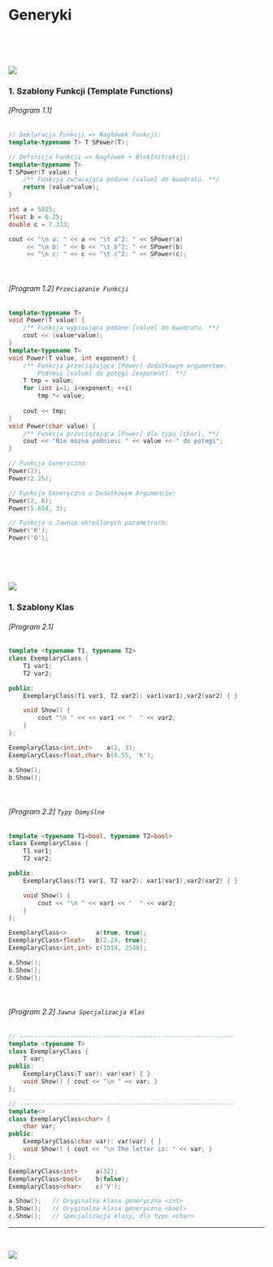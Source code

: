 # Generyki

<br/>
<br/>
<br/>

![](https://github.com/Ptysiek/resources/blob/master/Orn.png)
### 1. Szablony Funkcji (Template Functions)
###### [Program 1.1]
```cpp
// Deklaracja Funkcji => Nagłówek Funkcji:
template<typename T> T SPower(T);

// Definicja Funkcji => Nagłówek + BlokInstrukcji:
template<typename T>
T SPower(T value) {
    /** Funkcja zwracająca podane [value] do kwadratu. **/
    return (value*value);
}
```
```cpp
int a = 5015;
float b = 6.25;
double c = 7.333;

cout << "\n a: " << a << "\t a^2: " << SPower(a)
     << "\n b: " << b << "\t b^2: " << SPower(b)
     << "\n c: " << c << "\t c^2: " << SPower(c);
``` 

<br/>

###### [Program 1.2] `Przeciążanie Funkcji`
```cpp
template<typename T>
void Power(T value) {
    /** Funkcja wypisująca podane [value] do kwadratu. **/
    cout << (value*value);
}
template<typename T>
void Power(T value, int exponent) {
    /** Funkcja przeciążająca [Power] dodatkowym argumentem. 
        Podnosi [value] do potęgi [exponent]. **/
    T tmp = value;
    for (int i=1; i<exponent; ++i)
        tmp *= value;
    
    cout << tmp;
}
void Power(char value) {
    /** Funkcja przeciążająca [Power] dla typu [char]. **/
    cout << "Nie mozna podniesc " << value << " do potegi";
}
```
```cpp
// Funkcja Generyczna:
Power(2);
Power(2.25);

// Funkcja Generyczna o Dodatkowym Argumencie:
Power(2, 6);
Power(5.654, 3);

// Funkcja o Jawnie określonych parametrach:
Power('K');
Power('O');
```

<br/>
<br/>
<br/>

![](https://github.com/Ptysiek/resources/blob/master/Orn.png)
### 1. Szablony Klas
###### [Program 2.1] 
```cpp
template <typename T1, typename T2>
class ExemplaryClass {
    T1 var1;
    T2 var2;

public:
    ExemplaryClass(T1 var1, T2 var2): var1(var1),var2(var2) { }

    void Show() {
        cout "\n " << << var1 << "  " << var2;
    }
};
```
```cpp
ExemplaryClass<int,int>    a(2, 3);
ExemplaryClass<float,char> b(6.55, 'K');

a.Show();
b.Show();
```

<br/>

###### [Program 2.2] `Typy Domyślne`
```cpp
template <typename T1=bool, typename T2=bool>
class ExemplaryClass {
    T1 var1;
    T2 var2;

public:
    ExemplaryClass(T1 var1, T2 var2): var1(var1),var2(var2) { }

    void Show() {
        cout << "\n " << var1 << "  " << var2;
    }
};
```
```cpp
ExemplaryClass<>        a(true, true);
ExemplaryClass<float>   b(2.24, true);
ExemplaryClass<int,int> c(1014, 2548);

a.Show();
b.Show();
c.Show();
```

<br/>

###### [Program 2.2] `Jawna Specjalizacja Klas`
```cpp
// -----------------------------------------------------------
template <typename T>
class ExemplaryClass {
    T var;
public:
    ExemplaryClass(T var): var(var) { }
    void Show() { cout << "\n " << var; }
};

// -----------------------------------------------------------
template<> 
class ExemplaryClass<char> {
    char var;
public:
    ExemplaryClass(char var): var(var) { }
    void Show() { cout << "\n The letter is: " << var; }
};
```
```cpp
ExemplaryClass<int>     a(32);
ExemplaryClass<bool>    b(false);
ExemplaryClass<char>    c('V');

a.Show();   // Oryginalna klasa generyczna <int>
b.Show();   // Oryginalna klasa generyczna <bool>
c.Show();   // Specjalizacja klasy, dla typu <char>
```


------------
<br/>

![](https://github.com/Ptysiek/resources/blob/master/Ver2.PNG)
